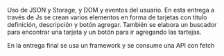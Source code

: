 ﻿Uso de JSON y Storage, y DOM y eventos del usuario.
En esta entrega a través de Js se crean varios elementos en forma de tarjetas con titulo definición, descripción y botón agregar. También se elabora un buscador para encontrar una tarjeta y un botón para ir agregando las tartejas.

En la entrega final se usa un framework  y se consume una API con fetch
